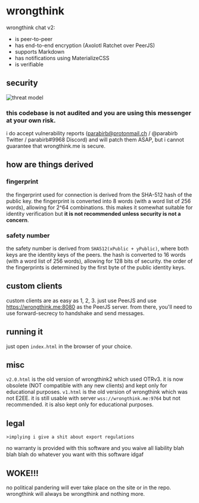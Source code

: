 # wrongthink

wrongthink chat v2:
* is peer-to-peer
* has end-to-end encryption (Axolotl Ratchet over PeerJS)
* supports Markdown
* has notifications using MaterializeCSS
* is verifiable

## security
![threat model](https://raw.githubusercontent.com/parabirb/wrongthink/master/threat%20model.png)

### this codebase is not audited and you are using this messenger at your own risk.

i do accept vulnerability reports (parabirb@protonmail.ch / @parabirb Twitter / parabirb#9968 Discord) and will patch them ASAP, but i cannot guarantee that wrongthink.me is secure.

## how are things derived
### fingerprint
the fingerprint used for connection is derived from the SHA-512 hash of the public key. the fingerprint is converted into 8 words (with a word list of 256 words), allowing for 2^64 combinations. this makes it somewhat suitable for identity verification but **it is not recommended unless security is not a concern**.
### safety number
the safety number is derived from `SHA512(xPublic + yPublic)`, where both keys are the identity keys of the peers. the hash is converted to 16 words (with a word list of 256 words), allowing for 128 bits of security. the order of the fingerprints is determined by the first byte of the public identity keys.

## custom clients
custom clients are as easy as 1, 2, 3. just use PeerJS and use https://wrongthink.me:8080 as the PeerJS server. from there, you'll need to use forward-secrecy to handshake and send messages.

## running it
just open `index.html` in the browser of your choice.

## misc
`v2.0.html` is the old version of wrongthink2 which used OTRv3. it is now obsolete (NOT compatible with any new clients) and kept only for educational purposes. `v1.html` is the old version of wrongthink which was not E2EE. it is still usable with server `wss://wrongthink.me:9764` but not recommended. it is also kept only for educational purposes.

## legal
```
>implying i give a shit about export regulations
```

no warranty is provided with this software and you waive all liability blah blah blah do whatever you want with this software idgaf

## WOKE!!!
no political pandering will ever take place on the site or in the repo. wrongthink will always be wrongthink and nothing more.

